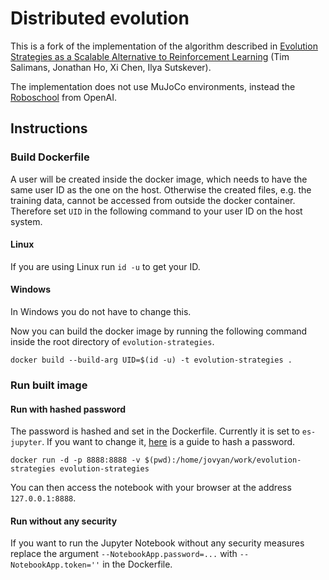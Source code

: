 # Distributed evolution

This is a fork of the implementation of the algorithm described in [Evolution Strategies as a Scalable Alternative to Reinforcement Learning](https://arxiv.org/abs/1703.03864) (Tim Salimans, Jonathan Ho, Xi Chen, Ilya Sutskever).

The implementation does not use MuJoCo environments, instead the [Roboschool](https://github.com/openai/roboschool/) from OpenAI. 

## Instructions

### Build Dockerfile

A user will be created inside the docker image, which needs to have the same user ID as the one on the host.
Otherwise the created files, e.g. the training data, cannot be accessed from outside the docker container.
Therefore set `UID` in the following command to your user ID on the host system.

#### Linux

If you are using Linux run `id -u` to get your ID.

#### Windows

In Windows you do not have to change this.

Now you can build the docker image by running the following command inside the root directory of `evolution-strategies`.

`docker build --build-arg UID=$(id -u) -t evolution-strategies .`

### Run built image

#### Run with hashed password

The password is hashed and set in the Dockerfile. Currently it is set to `es-jupyter`. If you want to change it, [here](https://jupyter-notebook.readthedocs.io/en/stable/public_server.html#preparing-a-hashed-password) is a guide to hash a password.

`docker run -d -p 8888:8888 -v $(pwd):/home/jovyan/work/evolution-strategies evolution-strategies`

You can then access the notebook with your browser at the address `127.0.0.1:8888`.

#### Run without any security

If you want to run the Jupyter Notebook without any security measures replace the argument `--NotebookApp.password=...` with
`--NotebookApp.token=''` in the Dockerfile.
